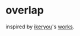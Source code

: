 # overlap
inspired by [ikeryou](https://twitter.com/ikeryou)'s [works](https://ikeryou.jp/sketch/334/).

